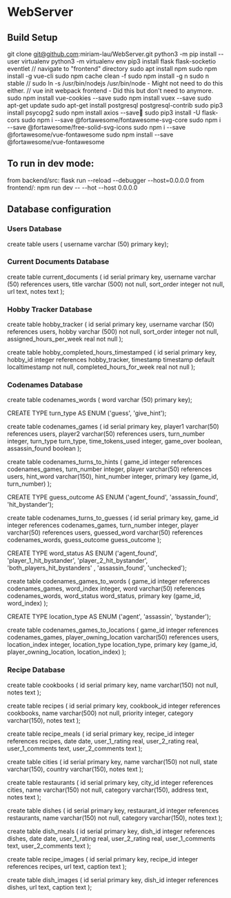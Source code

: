 # WebServer


## Build Setup

git clone git@github.com:miriam-lau/WebServer.git
python3 -m pip install --user virtualenv
python3 -m virtualenv env
pip3 install flask flask-socketio eventlet
// navigate to "frontend" directory
sudo apt install npm
sudo npm install -g vue-cli
sudo npm cache clean -f
sudo npm install -g n
sudo n stable
// sudo ln -s /usr/bin/nodejs /usr/bin/node - Might not need to do this either.
// vue init webpack frontend - Did this but don't need to anymore.
sudo npm install vue-cookies --save
sudo npm install vuex --save
sudo apt-get update
sudo apt-get install postgresql postgresql-contrib
sudo pip3 install psycopg2
sudo npm install axios --save
sudo pip3 install -U flask-cors
sudo npm i --save @fortawesome/fontawesome-svg-core
sudo  npm i --save @fortawesome/free-solid-svg-icons
sudo  npm i --save @fortawesome/vue-fontawesome
sudo npm install --save @fortawesome/vue-fontawesome

## To run in dev mode:
from backend/src: flask run --reload --debugger --host=0.0.0.0
from frontend/: npm run dev -- --hot --host 0.0.0.0

## Database configuration

### Users Database
create table users (
  username varchar (50) primary key);

### Current Documents Database
create table current_documents (
  id serial primary key,
  username varchar (50) references users,
  title varchar (500) not null,
  sort_order integer not null,
  url text,
  notes text
);

### Hobby Tracker Database
create table hobby_tracker (
  id serial primary key,
  username varchar (50) references users,
  hobby varchar (500) not null,
  sort_order integer not null,
  assigned_hours_per_week real not null
);

create table hobby_completed_hours_timestamped (
  id serial primary key,
  hobby_id integer references hobby_tracker,
  timestamp timestamp default localtimestamp not null,
  completed_hours_for_week real not null
);

### Codenames Database
create table codenames_words (
  word varchar (50) primary key);

CREATE TYPE turn_type AS ENUM ('guess', 'give_hint');

create table codenames_games (
  id serial primary key,
  player1 varchar(50) references users,
  player2 varchar(50) references users,
  turn_number integer,
  turn_type turn_type,
  time_tokens_used integer,
  game_over boolean,
  assassin_found boolean
);

create table codenames_turns_to_hints (
  game_id integer references codenames_games,
  turn_number integer,
  player varchar(50) references users,
  hint_word varchar(150),
  hint_number integer,
  primary key (game_id, turn_number)
);

CREATE TYPE guess_outcome AS ENUM ('agent_found', 'assassin_found', 'hit_bystander');

create table codenames_turns_to_guesses (
  id serial primary key,
  game_id integer references codenames_games,
  turn_number integer,
  player varchar(50) references users,
  guessed_word varchar(50) references codenames_words,
  guess_outcome guess_outcome
);

CREATE TYPE word_status AS ENUM ('agent_found', 'player_1_hit_bystander', 'player_2_hit_bystander', 'both_players_hit_bystanders' , 'assassin_found', 'unchecked');

create table codenames_games_to_words (
  game_id integer references codenames_games,
  word_index integer,
  word varchar(50) references codenames_words,
  word_status word_status,
  primary key (game_id, word_index)
);

CREATE TYPE location_type AS ENUM ('agent', 'assassin', 'bystander');

create table codenames_games_to_locations (
  game_id integer references codenames_games,
  player_owning_location varchar(50) references users,
  location_index integer,
  location_type location_type,
  primary key (game_id, player_owning_location, location_index)
);

### Recipe Database

create table cookbooks (
  id serial primary key,
  name varchar(150) not null,
  notes text
);

create table recipes (
  id serial primary key,
  cookbook_id integer references cookbooks,
  name varchar(500) not null,
  priority integer,
  category varchar(150),
  notes text
);

create table recipe_meals (
  id serial primary key,
  recipe_id integer references recipes,
  date date,
  user_1_rating real,
  user_2_rating real,
  user_1_comments text,
  user_2_comments text
);

create table cities (
  id serial primary key,
  name varchar(150) not null,
  state varchar(150),
  country varchar(150),
  notes text
);

create table restaurants (
  id serial primary key,
  city_id integer references cities,
  name varchar(150) not null,
  category varchar(150),
  address text,
  notes text
);

create table dishes (
  id serial primary key,
  restaurant_id integer references restaurants,
  name varchar(150) not null,
  category varchar(150),
  notes text
);

create table dish_meals (
  id serial primary key,
  dish_id integer references dishes,
  date date,
  user_1_rating real,
  user_2_rating real,
  user_1_comments text,
  user_2_comments text
);

create table recipe_images (
  id serial primary key,
  recipe_id integer references recipes,
  url text,
  caption text
);

create table dish_images (
  id serial primary key,
  dish_id integer references dishes,
  url text,
  caption text
);
